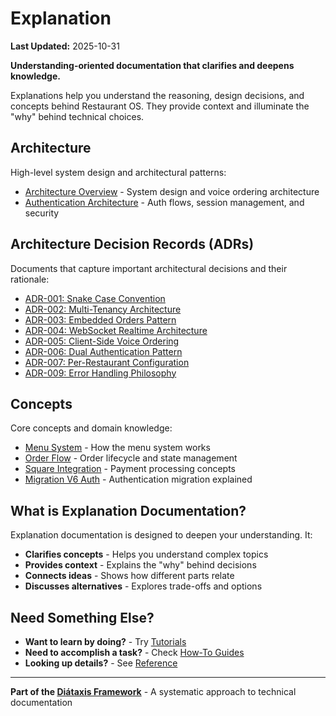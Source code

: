 # Explanation

**Last Updated:** 2025-10-31

**Understanding-oriented documentation that clarifies and deepens knowledge.**

Explanations help you understand the reasoning, design decisions, and concepts behind Restaurant OS. They provide context and illuminate the "why" behind technical choices.

## Architecture

High-level system design and architectural patterns:

- [Architecture Overview](./architecture/ARCHITECTURE.md) - System design and voice ordering architecture
- [Authentication Architecture](./architecture/AUTHENTICATION_ARCHITECTURE.md) - Auth flows, session management, and security

## Architecture Decision Records (ADRs)

Documents that capture important architectural decisions and their rationale:

- [ADR-001: Snake Case Convention](./architecture-decisions/ADR-001-snake-case-convention.md)
- [ADR-002: Multi-Tenancy Architecture](./architecture-decisions/ADR-002-multi-tenancy-architecture.md)
- [ADR-003: Embedded Orders Pattern](./architecture-decisions/ADR-003-embedded-orders-pattern.md)
- [ADR-004: WebSocket Realtime Architecture](./architecture-decisions/ADR-004-websocket-realtime-architecture.md)
- [ADR-005: Client-Side Voice Ordering](./architecture-decisions/ADR-005-client-side-voice-ordering.md)
- [ADR-006: Dual Authentication Pattern](./architecture-decisions/ADR-006-dual-authentication-pattern.md)
- [ADR-007: Per-Restaurant Configuration](./architecture-decisions/ADR-007-per-restaurant-configuration.md)
- [ADR-009: Error Handling Philosophy](./architecture-decisions/ADR-009-error-handling-philosophy.md)

## Concepts

Core concepts and domain knowledge:

- [Menu System](./concepts/MENU_SYSTEM.md) - How the menu system works
- [Order Flow](./concepts/ORDER_FLOW.md) - Order lifecycle and state management
- [Square Integration](./concepts/SQUARE_INTEGRATION.md) - Payment processing concepts
- [Migration V6 Auth](./concepts/MIGRATION_V6_AUTH.md) - Authentication migration explained

## What is Explanation Documentation?

Explanation documentation is designed to deepen your understanding. It:

- **Clarifies concepts** - Helps you understand complex topics
- **Provides context** - Explains the "why" behind decisions
- **Connects ideas** - Shows how different parts relate
- **Discusses alternatives** - Explores trade-offs and options

## Need Something Else?

- **Want to learn by doing?** - Try [Tutorials](../tutorials/)
- **Need to accomplish a task?** - Check [How-To Guides](../how-to/)
- **Looking up details?** - See [Reference](../reference/)

---

**Part of the [Diátaxis Framework](https://diataxis.fr/)** - A systematic approach to technical documentation

